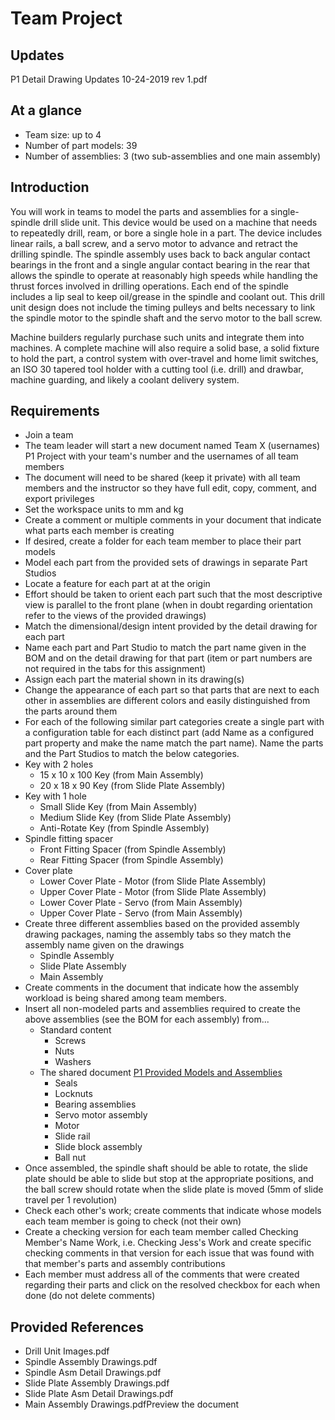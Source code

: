 # Team Project

## Updates
P1 Detail Drawing Updates 10-24-2019 rev 1.pdf

## At a glance
- Team size: up to 4
- Number of part models: 39
- Number of assemblies: 3 (two sub-assemblies and one main assembly)

## Introduction
You will work in teams to model the parts and assemblies for a single-spindle drill slide unit. This device would be used on a machine that needs to repeatedly drill, ream, or bore a single hole in a part. The device includes  linear rails, a ball screw, and a servo motor to advance and retract the drilling spindle. The spindle assembly uses back to back angular contact bearings in the front and a single angular contact bearing in the rear that allows the spindle to operate at reasonably high speeds while handling the thrust forces involved in drilling operations. Each end of the spindle includes a lip seal to keep oil/grease in the spindle and coolant out. This drill unit design does not include the timing pulleys and belts necessary to link the spindle motor to the spindle shaft and the servo motor to the ball screw.

Machine builders regularly purchase such units and integrate them into machines. A complete machine will also require a solid base, a solid fixture to hold the part, a control system with over-travel and home limit switches, an ISO 30 tapered tool holder with a cutting tool (i.e. drill) and drawbar, machine guarding, and likely a coolant delivery system.

## Requirements
- Join a team
- The team leader will start a new document named Team X (usernames) P1 Project with your team's number and the usernames of all team members
- The document will need to be shared (keep it private) with all team members and the instructor so they have full edit, copy, comment, and export privileges
- Set the workspace units to mm and kg
- Create a comment or multiple comments in your document that indicate what parts each member is creating
- If desired, create a folder for each team member to place their part models
- Model each part from the provided sets of drawings in separate Part Studios
- Locate a feature for each part at at the origin
- Effort should be taken to orient each part such that the most descriptive view is parallel to the front plane (when in doubt regarding orientation refer to the views of the provided drawings)
- Match the dimensional/design intent provided by the detail drawing for each part
- Name each part and Part Studio to match the part name given in the BOM and on the detail drawing for that part (item or part numbers are not required in the tabs for this assignment)
- Assign each part the material shown in its drawing(s)
- Change the appearance of each part so that parts that are next to each other in assemblies are different colors and easily distinguished from the parts around them
- For each of the following similar part categories create a single part with a configuration table for each distinct part (add Name as a configured part property and make the name match the part name). Name the parts and the Part Studios to match the below categories.
- Key with 2 holes
  - 15 x 10 x 100 Key (from Main Assembly)
  - 20 x 18 x 90 Key (from Slide Plate Assembly)
- Key with 1 hole
  - Small Slide Key (from Main Assembly)
  - Medium Slide Key (from Slide Plate Assembly)
  - Anti-Rotate Key (from Spindle Assembly)
- Spindle fitting spacer
  - Front Fitting Spacer (from Spindle Assembly)
  - Rear Fitting Spacer (from Spindle Assembly)
- Cover plate
  - Lower Cover Plate - Motor (from Slide Plate Assembly)
  - Upper Cover Plate - Motor (from Slide Plate Assembly)
  - Lower Cover Plate - Servo (from Main Assembly)
  - Upper Cover Plate - Servo (from Main Assembly)
- Create three different assemblies based on the provided assembly drawing packages, naming the assembly tabs so they match the assembly name given on the drawings
  - Spindle Assembly
  - Slide Plate Assembly
  - Main Assembly
- Create comments in the document that indicate how the assembly workload is being shared among team members.
- Insert all non-modeled parts and assemblies required to create the above assemblies (see the BOM for each assembly) from...
  - Standard content
    - Screws
    - Nuts
    - Washers
  - The shared document [P1 Provided Models and Assemblies](https://cad.onshape.com/documents/99c46b52e99b2a99c4095ca6/w/83a84717b402a63ba6deb122/e/e38bacdc80d7d468af3edcc2)
    - Seals
    - Locknuts
    - Bearing assemblies
    - Servo motor assembly
    - Motor
    - Slide rail
    - Slide block assembly
    - Ball nut
- Once assembled, the spindle shaft should be able to rotate, the slide plate should be able to slide but stop at the appropriate positions, and the ball screw should rotate when the slide plate is moved (5mm of slide travel per 1 revolution)
- Check each other's work; create comments that indicate whose models each team member is going to check (not their own)
- Create a checking version for each team member called Checking Member's Name Work, i.e. Checking Jess's Work and create specific checking comments in that version for each issue that was found with that member's parts and assembly contributions
- Each member must address all of the comments that were created regarding their parts and click on the resolved checkbox for each when done (do not delete comments)

## Provided References
- Drill Unit Images.pdf
- Spindle Assembly Drawings.pdf
- Spindle Asm Detail Drawings.pdf
- Slide Plate Assembly Drawings.pdf
- Slide Plate Asm Detail Drawings.pdf
- Main Assembly Drawings.pdfPreview the document
